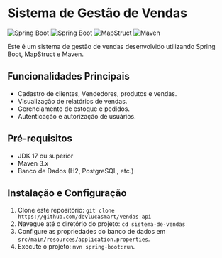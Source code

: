 # Sistema de Gestão de Vendas

![Spring Boot](https://img.shields.io/badge/Spring%20Boot-2.7.3-brightgreen.svg)
![Spring Boot](https://img.shields.io/badge/QueryDsl-5.0.0-red.svg)
![MapStruct](https://img.shields.io/badge/MapStruct-1.5.3.Final-blue.svg)
![Maven](https://img.shields.io/badge/Maven-3.8.4-yellow.svg)

Este é um sistema de gestão de vendas desenvolvido utilizando Spring Boot, MapStruct e Maven.

## Funcionalidades Principais

- Cadastro de clientes, Vendedores, produtos e vendas.
- Visualização de relatórios de vendas.
- Gerenciamento de estoque e pedidos.
- Autenticação e autorização de usuários.

## Pré-requisitos

- JDK 17 ou superior
- Maven 3.x
- Banco de Dados (H2, PostgreSQL, etc.)

## Instalação e Configuração

1. Clone este repositório: `git clone https://github.com/devlucasmart/vendas-api`
2. Navegue até o diretório do projeto: `cd sistema-de-vendas`
3. Configure as propriedades do banco de dados em `src/main/resources/application.properties`.
4. Execute o projeto: `mvn spring-boot:run`.
